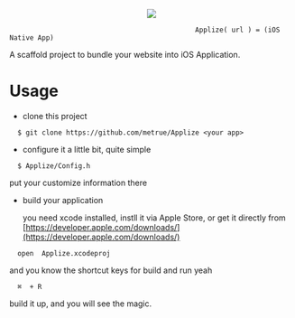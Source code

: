 <p align="center">
  <img src="http://ac-a4mbptsl.clouddn.com/191f8b9df25f453a.png"></img>
</p>

```
                                              Applize( url ) = (iOS Native App)
```

A scaffold project to bundle your website into iOS Application.


# Usage

* clone this project
  
```
  $ git clone https://github.com/metrue/Applize <your app>
```

* configure it a little bit, quite simple

```
  $ Applize/Config.h
```

  put your customize information there

* build your application
  
  you need xcode installed, instll it via Apple Store, or get it directly from [https://developer.apple.com/downloads/](https://developer.apple.com/downloads/)

```
  open  Applize.xcodeproj
```

and you know the shortcut keys for build and run yeah

```
  ⌘  + R
```
build it up, and you will see the magic. 

